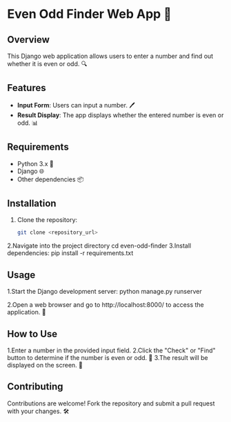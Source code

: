 # Even Odd Finder Web App 🧮

## Overview
This Django web application allows users to enter a number and find out whether it is even or odd. 🔍

## Features
- **Input Form**: Users can input a number. 🖊️
- **Result Display**: The app displays whether the entered number is even or odd. 📊

## Requirements
- Python 3.x 🐍
- Django  🌐
- Other dependencies 📦

## Installation
1. Clone the repository:
   ```bash
   git clone <repository_url>
2.Navigate into the project directory
cd even-odd-finder
3.Install dependencies:
pip install -r requirements.txt

## Usage
1.Start the Django development server:
python manage.py runserver

2.Open a web browser and go to http://localhost:8000/ to access the application. 🚀
## How to Use

1.Enter a number in the provided input field.
2.Click the "Check" or "Find" button to determine if the number is even or odd. 🎯
3.The result will be displayed on the screen. 📝

## Contributing
Contributions are welcome! Fork the repository and submit a pull request with your changes. 🛠️
   

   
